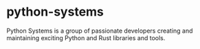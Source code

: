 # python-systems

Python Systems is a group of passionate developers creating and maintaining exciting Python and Rust libraries and tools.